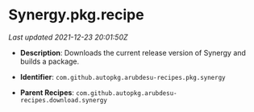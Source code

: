 # Synergy.pkg.recipe

_Last updated 2021-12-23 20:01:50Z_

- **Description**: Downloads the current release version of Synergy and builds a package.

- **Identifier**: `com.github.autopkg.arubdesu-recipes.pkg.synergy`

- **Parent Recipes**: `com.github.autopkg.arubdesu-recipes.download.synergy`
